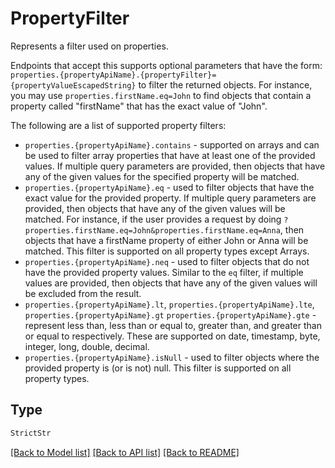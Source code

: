# PropertyFilter

Represents a filter used on properties.

Endpoints that accept this supports optional parameters that have the form:
`properties.{propertyApiName}.{propertyFilter}={propertyValueEscapedString}` to filter the returned objects.
For instance, you may use `properties.firstName.eq=John` to find objects that contain a property called
"firstName" that has the exact value of "John".

The following are a list of supported property filters:

- `properties.{propertyApiName}.contains` - supported on arrays and can be used to filter array properties
  that have at least one of the provided values. If multiple query parameters are provided, then objects
  that have any of the given values for the specified property will be matched.
- `properties.{propertyApiName}.eq` - used to filter objects that have the exact value for the provided
  property. If multiple query parameters are provided, then objects that have any of the given values
  will be matched. For instance, if the user provides a request by doing
  `?properties.firstName.eq=John&properties.firstName.eq=Anna`, then objects that have a firstName property
  of either John or Anna will be matched. This filter is supported on all property types except Arrays.
- `properties.{propertyApiName}.neq` - used to filter objects that do not have the provided property values.
  Similar to the `eq` filter, if multiple values are provided, then objects that have any of the given values
  will be excluded from the result.
- `properties.{propertyApiName}.lt`, `properties.{propertyApiName}.lte`, `properties.{propertyApiName}.gt`
  `properties.{propertyApiName}.gte` - represent less than, less than or equal to, greater than, and greater
  than or equal to respectively. These are supported on date, timestamp, byte, integer, long, double, decimal.
- `properties.{propertyApiName}.isNull` - used to filter objects where the provided property is (or is not) null.
  This filter is supported on all property types.


## Type
```python
StrictStr
```


[[Back to Model list]](../../../README.md#models-v2-link) [[Back to API list]](../../../README.md#documentation-for-api-endpoints) [[Back to README]](../../../README.md)
